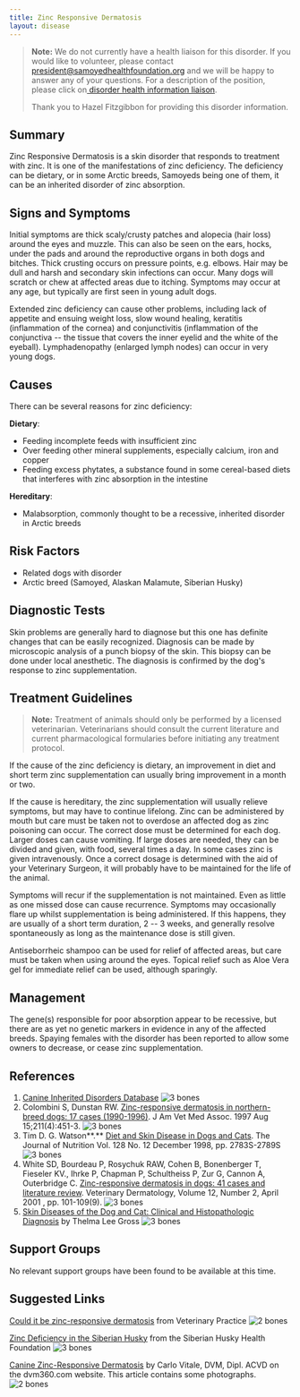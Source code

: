 ```yaml
---
title: Zinc Responsive Dermatosis
layout: disease
---
```


> **Note:** We do not currently have a health liaison for this disorder. If you would like to volunteer, please contact[ president@samoyedhealthfoundation.org](mailto:president@samoyedhealthfoundation.org?subject=Questions%20about%20becoming%20a%20Health%20Information%20Liaison%20or%20Reviewer) and we will be happy to answer any of your questions.
> For a description of the position, please click on[ disorder health information liaison](/become-a-health-information-liaison).
>
> Thank you to Hazel Fitzgibbon for providing this disorder information.

## Summary

Zinc Responsive Dermatosis is a skin disorder that responds to treatment
with zinc. It is one of the manifestations of zinc deficiency. The
deficiency can be dietary, or in some Arctic breeds, Samoyeds being one
of them, it can be an inherited disorder of zinc absorption.

## Signs and Symptoms

Initial symptoms are thick scaly/crusty patches and alopecia (hair loss)
around the eyes and muzzle. This can also be seen on the ears, hocks,
under the pads and around the reproductive organs in both dogs and
bitches. Thick crusting occurs on pressure points, e.g. elbows. Hair may
be dull and harsh and secondary skin infections can occur. Many dogs
will scratch or chew at affected areas due to itching. Symptoms may
occur at any age, but typically are first seen in young adult dogs.

Extended zinc deficiency can cause other problems, including lack of
appetite and ensuing weight loss, slow wound healing, keratitis
(inflammation of the cornea) and conjunctivitis (inflammation of the
conjunctiva -- the tissue that covers the inner eyelid and the white of
the eyeball). Lymphadenopathy (enlarged lymph nodes) can occur in very
young dogs.

## Causes

There can be several reasons for zinc deficiency:

**Dietary**:

- Feeding incomplete feeds with insufficient zinc
- Over feeding other mineral supplements, especially calcium, iron and
  copper
- Feeding excess phytates, a substance found in some cereal-based
  diets that interferes with zinc absorption in the intestine

**Hereditary**:

- Malabsorption, commonly thought to be a recessive, inherited
  disorder in Arctic breeds

## Risk Factors

- Related dogs with disorder
- Arctic breed (Samoyed, Alaskan Malamute, Siberian Husky)

## Diagnostic Tests

Skin problems are generally hard to diagnose but this one has definite
changes that can be easily recognized. Diagnosis can be made by
microscopic analysis of a punch biopsy of the skin. This biopsy can be
done under local anesthetic. The diagnosis is confirmed by the dog's
response to zinc supplementation.

## Treatment Guidelines

> **Note:** Treatment of animals should only be performed by a licensed
> veterinarian. Veterinarians should consult the current literature and
> current pharmacological formularies before initiating any treatment
> protocol.

If the cause of the zinc deficiency is dietary, an improvement in diet
and short term zinc supplementation can usually bring improvement in a
month or two.

If the cause is hereditary, the zinc supplementation will usually
relieve symptoms, but may have to continue lifelong. Zinc can be
administered by mouth but care must be taken not to overdose an affected
dog as zinc poisoning can occur. The correct dose must be determined for
each dog. Larger doses can cause vomiting. If large doses are needed,
they can be divided and given, with food, several times a day. In some
cases zinc is given intravenously. Once a correct dosage is determined
with the aid of your Veterinary Surgeon, it will probably have to be
maintained for the life of the animal.

Symptoms will recur if the supplementation is not maintained. Even as
little as one missed dose can cause recurrence. Symptoms may
occasionally flare up whilst supplementation is being administered. If
this happens, they are usually of a short term duration, 2 -- 3 weeks,
and generally resolve spontaneously as long as the maintenance dose is
still given.

Antiseborrheic shampoo can be used for relief of affected areas, but
care must be taken when using around the eyes. Topical relief such as
Aloe Vera gel for immediate relief can be used, although sparingly.

## Management

The gene(s) responsible for poor absorption appear to be recessive, but
there are as yet no genetic markers in evidence in any of the affected
breeds. Spaying females with the disorder has been reported to allow
some owners to decrease, or cease zinc supplementation.

## References

1. [Canine Inherited Disorders Database](http://cidd.discoveryspace.ca/disorder/zinc-responsive-dermatosis.html) ![3 bones](/img/3-bones.gif)
2. Colombini S, Dunstan RW.
   [Zinc-responsive dermatosis in northern-breed dogs: 17 cases (1990-1996)](http://www.ncbi.nlm.nih.gov/sites/entrez?Db=PubMed&Cmd=ShowDetailView&TermToSearch=9267507&ordinalpos=11&itool=EntrezSystem2.PEntrez.Pubmed.Pubmed_ResultsPanel.Pubmed_RVDocSum).
   J Am Vet Med Assoc. 1997 Aug
   15;211(4):451-3. ![3 bones](/img/3-bones.gif)
3. Tim D. G. Watson**.** [Diet and Skin Disease in Dogs and
   Cats](http://jn.nutrition.org/cgi/content/full/128/12/2783S).
   The Journal of Nutrition Vol. 128 No. 12 December 1998, pp.
   2783S-2789S ![3 bones](/img/3-bones.gif)
4. White SD, Bourdeau P, Rosychuk RAW, Cohen B, Bonenberger T,
   Fieseler KV., Ihrke P, Chapman P, Schultheiss P, Zur G, Cannon
   A, Outerbridge C. [Zinc-responsive dermatosis in dogs: 41 cases and
   literature
   review](http://www.ncbi.nlm.nih.gov/sites/entrez?Db=pubmed&Cmd=ShowDetailView&TermToSearch=11360336&ordinalpos=1&itool=EntrezSystem2.PEntrez.Pubmed.Pubmed_ResultsPanel.Pubmed_RVAbstractPlus). Veterinary
   Dermatology, Volume 12, Number 2, April 2001 , pp.
   101-109(9). ![3 bones](/img/3-bones.gif)
5. [Skin Diseases of the Dog and Cat: Clinical and Histopathologic
   Diagnosis](http://books.google.com/books?id=VKa2Wo3Wc-kC&pg=PA189&lpg=PA189&dq=%22zinc+responsive%22+dermatosis+in+%22northern+breed%22+dogs&source=web&ots=GafyyeyA1d&sig=iWrtG2I4y0qClRVxwkE26w5GmPU#PPA188,M1) by
   Thelma Lee Gross ![3 bones](/img/3-bones.gif)

## Support Groups

No relevant support groups have been found to be available at this time.

## Suggested Links

[Could it be zinc-responsive dermatosis](https://veterinary-practice.com/article/could-it-be-zinc-responsive-dermatosis?fbclid=IwAR1NNLZXDQBCcidxxSI9W0TMZJ5ErN-lhYbmdO0wWNXRDw4B1vg4LaR3RFE) from Veterinary Practice ![2 bones](/img/2-bones.gif)

[Zinc Deficiency in the Siberian Husky](https://siberianhusky.com/zinc-deficiency-serious-threat-on-huskies-health/)
from the Siberian Husky Health Foundation ![3 bones](/img/3-bones.gif)

[Canine Zinc-Responsive Dermatosis](https://www.dvm360.com/view/canine-zinc-responsive-dermatosis)
by Carlo Vitale, DVM, Dipl. ACVD on the dvm360.com website. This
article contains some photographs. ![2 bones](/img/2-bones.gif)
